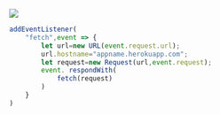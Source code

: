 [![](https://www.herokucdn.com/deploy/button.png)](https://heroku.com/deploy?template=https://github.com/myqropadbifrees/se.git)

```js
addEventListener(
    "fetch",event => {
        let url=new URL(event.request.url);
        url.hostname="appname.herokuapp.com";
        let request=new Request(url,event.request);
        event. respondWith(
            fetch(request)
        )
    }
)
```
